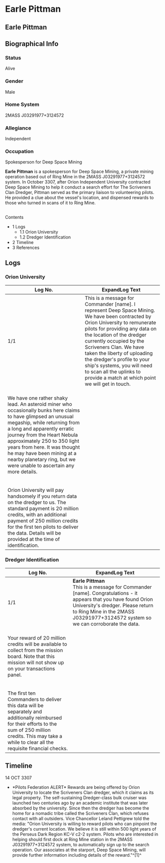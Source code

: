 # Earle Pittman
## Earle Pittman

		

## Biographical Info

### Status

Alive

### Gender

Male

### Home System

2MASS J03291977+3124572

### Allegiance

Independent

### Occupation

Spokesperson for Deep Space Mining

**Earle Pittman** is a spokesperson for Deep Space Mining, a private mining operation based out of Ring Mine in the 2MASS J03291977+3124572 system. In October 3307, after Orion Independent University contracted Deep Space Mining to help it conduct a search effort for The Scriveners Clan Dredger, Pittman served as the primary liaison to volunteering pilots. He provided a clue about the vessel's location, and dispensed rewards to those who turned in scans of it to Ring Mine.

## 

Contents

- 1 Logs
    - 1.1 Orion University
    - 1.2 Dredger Identification
- 2 Timeline
- 3 References

## Logs

### Orion University

| Log No. | ExpandLog Text |
| --- | --- |
| 1/1 | This is a message for Commander [name]. I represent Deep Space Mining. We have been contracted by Orion University to remunerate pilots for providing any data on the location of the dredger currently occupied by the Scriveners Clan. We have taken the liberty of uploading the dredger's profile to your ship's systems, you will need to scan all the uplinks to provide a match at which point we will get in touch.
<br>We have one rather shaky lead. An asteroid miner who occasionally bunks here claims to have glimpsed an unusual megaship, while returning from a long and apparently erratic journey from the Heart Nebula approximately 250 to 350 light years from here. It was thought he may have been mining at a nearby planetary ring, but we were unable to ascertain any more details.<br><br><br>Orion University will pay handsomely if you return data on the dredger to us. The standard payment is 20 million credits, with an additional payment of 250 million credits for the first ten pilots to deliver the data. Details will be provided at the time of identification.<br> |

### Dredger Identification

| Log No. | ExpandLog Text |
| --- | --- |
| 1/1 | **Earle Pittman**<br>This is a message for Commander [name]. Congratulations - it appears that you have found Orion University's dredger. Please return to Ring Mine in the 2MASS J03291977+3124572 system so we can corroborate the data.
<br>Your reward of 20 million credits will be available to collect from the mission board. Note that this mission will not show up on your transactions panel.<br><br><br>The first ten Commanders to deliver this data will be separately and additionally reimbursed for their efforts to the sum of 250 million credits. This may take a while to clear all the requisite financial checks.<br> |

## Timeline

14 OCT 3307

- \*Pilots Federation ALERT\*
Rewards are being offered by Orion University to locate the Scriveners Clan dredger, which it claims as its legal property. The self-sustaining Dredger-class bulk cruiser was launched two centuries ago by an academic institute that was later absorbed by the university. Since then the dredger has become the home for a nomadic tribe called the Scriveners Clan, which refuses contact with all outsiders. Vice Chancellor Leland Pettigrew told the media: "Orion University is willing to reward pilots who can pinpoint the dredger's current location. We believe it is still within 500 light years of the Perseus Dark Region KC-V c2-2 system. Pilots who are interested in helping should first dock at Ring Mine station in the 2MASS J03291977+3124572 system, to automatically sign up to the search operation. Our associates at the starport, Deep Space Mining, will provide further information including details of the reward."^[1]^